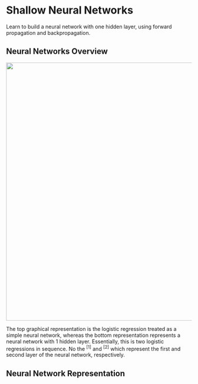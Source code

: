 # Shallow Neural Networks
Learn to build a neural network with one hidden layer, using forward propagation and backpropagation.

## Neural Networks Overview
<img src="https://github.com/mauritsvzb/DeepLearning.AI-Deep-Learning-Specialization/assets/13508894/0dc9f2fe-d5fe-4a49-aafa-fe823afe8858.png" width="700" />

The top graphical representation is the logistic regression treated as a simple neural network, whereas the bottom representation represents a neural network with 1 hidden layer. Essentially, this is two logistic regressions in sequence. No the <sup>[1]</sup> and <sup>[2]</sup> which represent the first  and second layer of the neural network, respectively.

## Neural Network Representation


